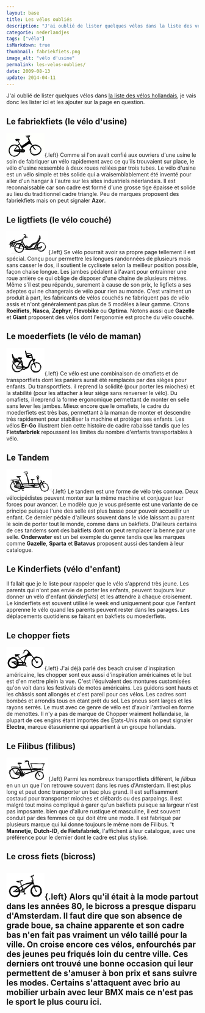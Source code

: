 ```yaml
---
layout: base
title: Les vélos oubliés
description: "J'ai oublié de lister quelques vélos dans la liste des vélos hollandais, je vais donc les lister ici et les ajouter sur la page en question."
categorie: nederlandjes
tags: ["vélo"]
isMarkdown: true
thumbnail: fabriekfiets.png
image_alt: "vélo d'usine"
permalink: les-velos-oublies/
date: 2009-08-13
update: 2014-04-11
---
```


J'ai oublié de lister quelques vélos dans [la liste des vélos hollandais](/plein-de-velos), je vais donc les lister ici et les ajouter sur la page en question.

## Le fabriekfiets (le vélo d'usine)
![vélo d'usine](fabriekfiets.png){.left}
Comme si l'on avait confié aux ouvriers d'une usine le soin de fabriquer un vélo rapidement avec ce qu'ils trouvaient sur place, le vélo d'usine ressemble à deux roues reliées par trois tubes. Le vélo d'usine est un vélo simple et très solide qui a vraisemblablement été inventé pour aller d'un hangar à l'autre sur les sites industriels néerlandais. Il est reconnaissable car son cadre est formé d'une grosse tige épaisse et solide au lieu du traditionnel cadre triangle. Peu de marques proposent des fabriekfiets mais on peut signaler **Azor**.

## Le ligtfiets (le vélo couché)
![vélo couché](ligtfiets.png){.left}
Se vélo pourrait avoir sa propre page tellement il est spécial. Conçu pour permettre les longues randonnées de plusieurs mois sans casser le dos, il soutient le cyclisete selon la meilleur position possible, façon chaise longue. Les jambes pédalent à l'avant pour entrainner une roue arrière ce qui oblige de disposer d'une chaine de plusieurs mètres. Même s'il est peu répandu, surement à cause de son prix, le ligfiets a ses adeptes qui ne changerais de vélo pour rien au monde. C'est vraiment un produit à part, les fabricants de vélos couchés ne fabriquent pas de vélo assis et n'ont généralement pas plus de 5 modèles à leur gamme. Citons **Roeifiets**, **Nasca**, **Zephyr**, **Flevobike** ou **Optima**. Notons aussi que **Gazelle** et **Giant** proposent des vélos dont l'ergonomie est proche du vélo couché.

## Le moederfiets (le vélo de maman)
![vélo pour maman](moederfiets.png){.left}
Ce vélo est une combinaison de omafiets et de transportfiets dont les paniers aurait été remplacés par des sièges pour enfants. Du transportfiets. il reprend la solidité (pour porter les mioches) et la stabilité (pour les attacher à leur siège sans renverser le vélo). Du omafiets, il reprend la forme ergonomique permettant de monter en selle sans lever les jambes. Mieux encore que le omafiets, le cadre du moederfiets est très bas, permettant à la maman de monter et descendre très rapidement pour stabiliser la machine et protéger ses enfants. Les vélos **Er-Go** illustrent bien cette histoire de cadre rabaissé tandis que les **Fietsfarbriek** repoussent les limites du nombre d'enfants transportables à vélo.


## Le Tandem
![vélo tandem](tandem.png){.left}
Le tandem est une forme de vélo très connue. Deux vélocipédistes peuvent monter sur la même machine et conjuguer leur forces pour avancer. Le modèle que je vous présente est une variante de ce principe puisque l'une des selle est plus basse pour pouvoir accueillir un enfant. Ce dernier pédale d'ailleurs souvent dans le vide laissant au parent le soin de porter tout le monde, comme dans un bakfiets. D'ailleurs certains de ces tandems sont des bakfiets dont on peut remplacer la benne par une selle. **Onderwater** est un bel exemple du genre tandis que les marques comme **Gazelle**, **Sparta** et **Batavus** proposent aussi des tandem à leur catalogue.

## Le Kinderfiets (vélo d'enfant)
Il fallait que je le liste pour rappeler que le vélo s'apprend très jeune. Les parents qui n'ont pas envie de porter les enfants, peuvent toujours leur donner un vélo d'enfant (*kinderfiets*) et les attendre à chaque croisement. Le kinderfiets est  souvent utilisé le week end uniquement pour que l'enfant apprenne le vélo quand les parents peuvent rester dans les parages. Les déplacements quotidiens se faisant en bakfiets ou moederfiets.

## Le chopper fiets
![vélo chopper](chopper.png){.left}
J'ai déjà parlé des beach cruiser d'inspiration américaine, les chopper sont eux aussi d'inspiration américaines et le but est d'en mettre plein la vue. C'est l'équivalent des montures customisées qu'on voit dans les festivals de motos américains. Les guidons sont hauts et les châssis sont allongés et c'est pareil pour ces vélos. Les cadres sont bombés et arrondis tous en étant prêt du sol. Les pneus sont larges et les rayons serrés. Le must avec ce genre de vélo est d'avoir l'antivol en forme de menottes. Il n'y a pas de marque de Chopper vraiment hollandaise, la plupart de ces engins étant importés des États-Unis mais on peut signaler **Electra**, marque étasunienne qui appartient à un groupe hollandais.

## Le Filibus (filibus)
![vélo Filibus](filibus.png){.left}
Parmi les nombreux transportfiets différent, le *filibus* en un un que l'on retrouve souvent dans les rues d'Amsterdam. Il est plus long et peut donc transporter un bac plus grand. Il est suffisamment costaud pour transporter mioches et clébards ou des parpaings. il est malgré tout moins compliqué à garer qu'un bakfiets puisque sa largeur n'est pas imposante. bien que d'allure rustique et masculine, il est souvent conduit par des femmes ce qui doit être une mode. Il est fabriqué par plusieurs marque qui lui donne toujours le même nom de Filibus. **'t Mannetje**, **Dutch-ID**, **de Fietsfabriek**, l'affichent à leur catalogue, avec une préférence pour le dernier dont le cadre est plus stylisé.

## Le cross fiets (bicross)
![bicross ](bicross.png){.left}
Alors qu'il était à la mode partout dans les années 80, le bicross a presque disparu d'Amsterdam. Il faut dire que son absence de grade boue, sa chaine apparente et son cadre bas n'en fait pas vraiment un vélo taillé pour la ville. On croise encore ces vélos, enfourchés par des jeunes peu friqués loin du centre ville. Ces derniers ont trouvé une bonne occasion qui leur permettent de s'amuser à bon prix et sans suivre les modes. Certains s'attaquent avec brio au mobilier urbain avec leur BMX mais ce n'est pas le sport le plus couru ici.
---
<!-- post notes:
http://www.fietsen-kopen.nl/fiets-soorten
--->
